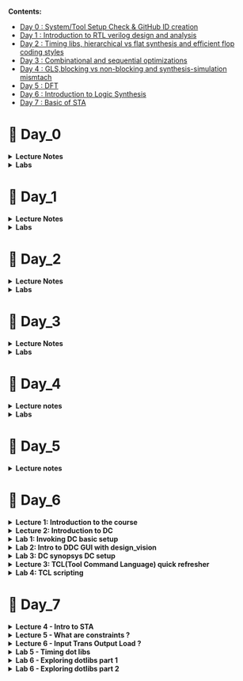 
**Contents:**

- [Day 0 : System/Tool Setup Check & GitHub ID creation](https://github.com/somsunee/Intel-sd-training/blob/main/readme.md#-day_0)
- [Day 1 : Introduction to RTL verilog design and analysis](https://github.com/somsunee/Intel-sd-training/blob/main/readme.md#-day_1)
- [Day 2 : Timing libs, hierarchical vs flat synthesis and efficient flop coding styles](https://github.com/somsunee/Intel-sd-training/blob/main/readme.md#-day_2)
- [Day 3 : Combinational and sequential optimizations](https://github.com/somsunee/Intel-sd-training/blob/main/readme.md#-day_3)
- [Day 4 : GLS,blocking vs non-blocking and synthesis-simulation mismtach](https://github.com/somsunee/Intel-sd-training/blob/main/readme.md#-day_4)
- [Day 5 : DFT](https://github.com/somsunee/Intel-sd-training/blob/main/readme.md#-day_5)
- [Day 6 : Introduction to Logic Synthesis](https://github.com/somsunee/Intel-sd-training/blob/main/readme.md#-day_6)
- [Day 7 : Basic of STA](https://github.com/somsunee/Intel-sd-training/blob/main/readme.md#-day_7)
 
# &#x1F537; Day_0


<details><summary><b>Lecture Notes</b></summary>
	
chip --package

wirebond - solid phase welding process, where two metallic materials (wire and pad surface) are brought into intimate contact

design present inside the chip very small- 5nm/7nm
io pads - connect core( all gates, logic gates and all) (inside world) to outside world
io pads - a very huge domain
	- needs to be protected -from charges in not damaging the core  - esd


$\Large{Core}$

ADC- Analog to convert to digital signal

only allow low frequencies signal to pass into the core

Foundry IP- high value 
if the (soc)design inside the core need higher frequency than can provide by the outside
eg: have a booster to boost the frequency - provided 50 MHz then needed 100Mhz
every foundry gives you different transistor 

$\Large{Macro}$
	
-eg: rtl 
-prety easy code

$\Large{CBB}$
- stands for custom building block

Snapshot\
![Note1](https://user-images.githubusercontent.com/118953929/205479029-dcfa21b3-52b0-4e38-a6e2-327f2d1de574.png)
![Notes2](https://user-images.githubusercontent.com/118953929/205479032-fcff4233-6313-4fe5-ab9d-5338e53bbb1f.png)


</details>

<details><summary><b>Labs</b></summary>

_**Lab:**_ \
![day-0](https://user-images.githubusercontent.com/118953929/205479043-0a05819e-ed14-4521-a34f-8da892d44c67.jpg)

</details>
	
# &#x1F537; Day_1

<details><summary><b>Lecture Notes</s></summary>

Part_1\
**Introduction to iverilog design test bench**

$\Large{Simulator}$
- is a tool to check the design
	-iverilog - a compiler that translates Verilog source code into executable programs  

$\Large{Design}$
- is the verilog codes that has the intended functionality to meet with required specification

$\Large{TestBench}$
- is a setup tool to apply stimulus (to check whether the design is obey/align to required specifications) - by observing the outputs

**NOTES: testbench doesn't have a primary inputs/outputs, while Design may have one or more primary inputs/outputs
	

Part_2\
**Introduction to yosys**

$\Large{Synthesizer}$
- tool used to convert RTL to netlist, while _yosys_ is the synthesizer

_Yosys setup_
![day1_2_n1](https://user-images.githubusercontent.com/118953929/205484828-c5ea45ae-67f2-4cd4-9d23-f77894bf9747.jpeg)

How to verify the synthesis?
![day1_2_n2](https://user-images.githubusercontent.com/118953929/205484946-4d833972-1931-40ad-943a-95f80b379670.jpg)

Logic synthesis
- RTL Design
	-behavioral representation of the required spec
What is synthesis?
- RTL to gate level translation

What is .lib?
- Collection of logical modules, inc basic logic gates 

Why do need different flavours of gate?
- Combinational delay in logic path which determines the max speed of operation of the digital logic circuit

Tclk > TcQ_A + Tcombi + T setup_B

**we need cells that works fast to meet the required performance, and need cells that works slow to meet HOLD

_Faster cells vs Slower cells_

Faster the charging --> lesser the cell delay
**Propagation delay here is , the time for the input to be fill up the output. 

Transistors - charge/discharge the capacitance fast.
Wider transistors -> low delay (more area and power)
Narrow transistors -> More delay (less area and power)

</details>

<details><summary><b>Labs</b></summary>	

_**Lab_1:**_ 


i) Creating VLSI directory, do git clone [enter this full link path](https://github.com/kunalg123/sky130RTLDesignAndSynthesisWorkshop) to setup the lab with files. ( Make sure be in VLSI directory )
![lab1_1](https://user-images.githubusercontent.com/118953929/205483354-1448f2fa-a5f2-45ee-9b8b-e91e0249bc07.jpg)

ii) Checked if the git clone is cloning correctly. 
- made sure all the files stated is in the path directory, respectively.
![lab1_2](https://user-images.githubusercontent.com/118953929/205483355-a7722db1-d7f5-494a-80d4-1b6d640bf42d.jpg)
![lab1_3](https://user-images.githubusercontent.com/118953929/205483357-a4652328-69df-435b-87f0-2835cd645a55.jpg)
![lab1_4](https://user-images.githubusercontent.com/118953929/205483347-af26c122-cecf-4859-829b-3fdf39d6a439.jpg)

**in verilog_files, make sure all the verilog files, comes along with tb (testbench) files, respectively. 
Eg: rcs.v and tb_rca.v

**_Lab_2:_**

i) Load iverilog: do _iverilog good_mux.v tb_good_mux.v_ , 
After loaded, a.out file will be generated. Next, execute the a.out: do _./a.out_
Then, will see a _tb_good_mux.vcd_ file being generated
![lab2_1](https://user-images.githubusercontent.com/118953929/205483348-058652de-ccd4-49fc-ba64-14e0232c9937.jpg)

ii) Launch waveform: do gtkwave tb_good_mux.vcd
Observe the waveform pattern. 
![lab2_2](https://user-images.githubusercontent.com/118953929/205484160-e89c70db-3f5e-4741-872f-116be7ffa5e1.jpg)

iii) Design verilog code and the testbench of the verilog
![lab2_3](https://user-images.githubusercontent.com/118953929/205483351-457c63d4-79e2-468f-81e8-3eac230105df.jpg)
![lab2_4](https://user-images.githubusercontent.com/118953929/205483352-e18dcbec-a049-4c66-8ee6-879c6692b518.jpg)


**_Labs:_**

i) invoking yosys: terminal >_yosys_

![day1_2_lab1_1](https://user-images.githubusercontent.com/118953929/205486805-7e6d67cb-4ce7-43ae-aff2-03e9b553ea26.jpg)

ii) read the library file from my_lib/lib/sky*.lib

![day1_2_lab1_2](https://user-images.githubusercontent.com/118953929/205486804-35069d18-56b8-4370-a3b6-a4d8e7027de1.jpg)

iii) Read design --> read_verilog

![day1_2_lab1_3](https://user-images.githubusercontent.com/118953929/205486803-4d05e8bc-45a7-4145-8f0e-a1e4aa492351.jpg)

iv) to link, what is the module we are going to do synthesis: terminal > synth -top

![day1_2_lab1_4](https://user-images.githubusercontent.com/118953929/205486802-00587b9b-a30e-44f8-ab28-d691bde694a6.jpg)
![day1_2_lab1_5](https://user-images.githubusercontent.com/118953929/205486801-7a2c8b5a-09b7-4f4e-81fb-42472dfe7573.jpg)

v) command to generate the netlist ( convert the rtl file into a gate , and what gate will be link to): terminal > abc -liberty 

![day1_2_lab1_6](https://user-images.githubusercontent.com/118953929/205486800-399d8000-3ada-4e2b-b934-23f3c5e0417d.jpg)
![day1_2_lab1_7](https://user-images.githubusercontent.com/118953929/205486799-fff2516b-62fb-4d88-a454-f6165c4bee43.jpg)

vi) write the netlist --> do write _verilog_

![day1_2_lab3_1](https://user-images.githubusercontent.com/118953929/205486796-8612b623-8610-4387-84cd-0b59c0830303.jpg)
![day1_2_lab3_2](https://user-images.githubusercontent.com/118953929/205486795-2e749e0d-83f7-4802-b53c-5a89dc7909b2.jpg)

Simplifying:
![day1_2_lab3_3](https://user-images.githubusercontent.com/118953929/205486794-76e68f97-3790-448c-b511-3a11c30b517f.jpg)
![day1_2_lab3_4](https://user-images.githubusercontent.com/118953929/205486793-aaf9ccda-eb3a-47a8-ad57-802b23199490.jpg)

</details>
	
# &#x1F537; Day_2

<details><summary><b>Lecture Notes</s></summary>
	
	

$\Large{CMOS - complementary metal-oxide-semiconductor}$
- has enabled massive scaling in a variety of semiconductor devices. Combining the CMOS process with VLSI has helped push packages to smaller levels while keeping costs reasonable

$\Large{Flops}$
-Propagation delay - the time required for the input to be propagated to the output

$\Large{Glitch}$
A glitch can be an issue if it propagates to the resultant logic or gets captured by a flip-flop. There can be two cases here:
**Synchronous timing paths:** (even has glitch) it will be within the limits of minimum and maximum delays permissible from one flip-flop to another
**Asynchronous timing paths:** if there is a glitch in the data path, it can get captured, hence, can cause issue. To prevent this, synchronizers are used and there are certain rules to be followed for asynchronous paths. 
![Screenshot 2022-12-07 201315](https://user-images.githubusercontent.com/118953929/206177613-9c92c340-9dd3-48f5-89bf-469067c00b85.jpg)

</details>

<details><summary><b>Labs</b></summary>

**_Labs:_**

_Lab 4:Introduction to dot lib_ 

a)
i) Open up sky*.lib file from lib 
![day2_lab4_1](https://user-images.githubusercontent.com/118953929/206072693-479941d2-ef25-4fb5-93ab-661817051570.jpg)
ii) Observe and understand the lib file.
- tt - typical
- 025C - tempertature\
***3 important things inside library, for the design to work\
$\Large{PVT}$
Process - variation due to fabrication\
Voltage\
Temperature

![day2_lab4_2](https://user-images.githubusercontent.com/118953929/206072690-9294af66-a21f-49ea-a8fc-4b2cc89ae32d.jpg)
![day2_lab4_3](https://user-images.githubusercontent.com/118953929/206072689-c8dc990e-9483-47a5-b6e0-6f96551ba3ca.jpg)

iii) Inside .lib, there will be a bucket of cells. Observe below:
![day2_lab4_5](https://user-images.githubusercontent.com/118953929/206072688-17e07a26-f5b9-49f4-a890-486905d7f843.jpg)
![day2_lab4_6](https://user-images.githubusercontent.com/118953929/206072685-5f2e27d9-8153-4e0c-81f6-38179ee0e5ae.jpg)
![day2_lab4_7](https://user-images.githubusercontent.com/118953929/206072678-59662277-664d-4f2b-b81e-cbe9ab0534ff.jpg)
Below you can see, as the area is wider, the power consume also higher.
![day2_lab4_8](https://user-images.githubusercontent.com/118953929/206072695-15e657b1-bf42-4f32-8c0d-7c7357c7038e.jpg)

_Lab5: Hierarchical vs Flat synthesis_

i) Invoke yosys, and read the lib file with the command as below:
![day2_lab5_1](https://user-images.githubusercontent.com/118953929/206074907-d5102e67-2230-4c7f-b637-30169d63b05c.jpg)

ii) View the multiple_modules.v file, there is a simple verilog code on the module. Observe and try to understand it by drawing out the circuit.
![day2_lab5_1_1](https://user-images.githubusercontent.com/118953929/206074905-389eb76e-39f6-4f23-b8fa-65591de827c2.jpg)

iii) do synth -top multiple_modules
![day2_lab5_2](https://user-images.githubusercontent.com/118953929/206074899-0aa1ab2f-109d-455e-bb4d-aa909b46fc86.jpg)
Observe, see if it matches how the module supposed to be ( multiple_modules.v )
![day2_lab5_3](https://user-images.githubusercontent.com/118953929/206074897-5fc2fb33-97a1-4269-8dee-93b5993d234a.jpg)
![day2_lab5_4](https://user-images.githubusercontent.com/118953929/206074894-634f758d-d905-425a-a183-4c857fa373a7.jpg)
![day2_lab5_5](https://user-images.githubusercontent.com/118953929/206074890-02abee98-f60e-487e-85a7-8bc82b6e4438.jpg)

iv) Show and observe the hierarchical design as below:
![day2_lab5_6](https://user-images.githubusercontent.com/118953929/206074918-c7c58973-9d94-4e71-a218-2ccc838250ea.jpg)

v) write_verilog multiple_modules.v and vim to view the code:
![day2_lab5_7](https://user-images.githubusercontent.com/118953929/206074916-e2e7c041-4d71-4300-99f2-1691b220fe30.jpg)

The full code for multiple_modules: ![View here](https://github.com/somsunee/Intel-sd-training/blob/main/multiple_modules)

vi) write_verilog -noattr multiple_modules.v for a simplifier code and vim to view it:

The full code for simplified multiple_modules: ![View here](https://github.com/somsunee/Intel-sd-training/blob/main/multiple_modules_simplified)

![day2_lab5_9_2](https://user-images.githubusercontent.com/118953929/206074913-62e200f5-5178-4830-86d8-63419b139aa9.jpg)

vii) flatten the design and write_verilog the flatten design to see the result:
![day2_lab5 2__1](https://user-images.githubusercontent.com/118953929/206177605-a595e5e6-6a92-4c08-80cc-52f16ba42011.jpg)
![day2_lab5 2__2](https://user-images.githubusercontent.com/118953929/206177508-cb9ce9f7-6d87-49ec-98c9-f80c968a834b.jpg)
![day2_lab5 2__3](https://user-images.githubusercontent.com/118953929/206177503-49730d6a-c4e1-4c51-9453-59018c6d083d.jpg)

View the simplified version of the flatten design:

![day2_lab5 2__4](https://user-images.githubusercontent.com/118953929/206177502-35fb4b37-1fe7-4f17-9a05-6eb630466f10.jpg)
![day2_lab5 2__5](https://user-images.githubusercontent.com/118953929/206177493-c3104bca-4c40-414a-90bf-28ae88bbe65c.jpg)

Show the design:

![day2_lab5 2__6](https://user-images.githubusercontent.com/118953929/206177490-cb8912d9-b7a3-4d35-b2e9-1599ba2580f2.jpg)

Repeat again the steps to read the lib and design, but dor submodule1:
![day2_lab5 2__7](https://user-images.githubusercontent.com/118953929/206177486-789813bd-cb34-43bf-ab32-a9dd5d2b1662.jpg)

***no more seeing hierarchy - only one single netlist
- no more submodule seeing

![day2_lab5 2__8](https://user-images.githubusercontent.com/118953929/206177480-3896b78a-03fb-44c7-9fe4-61d2ac72489d.jpg)
![day2_lab5 2__9](https://user-images.githubusercontent.com/118953929/206177461-4a09cb1a-4295-42c3-a450-4a30d196f929.jpg)

b)

![1](https://user-images.githubusercontent.com/118953929/206195575-3ba38c3f-0399-4981-bbdf-03710ecb6e1d.jpg)

![2](https://user-images.githubusercontent.com/118953929/206195570-d50b5ade-a993-4a77-a226-77de97b9af8b.jpg)

![3](https://user-images.githubusercontent.com/118953929/206195569-c874fe96-f4e0-4ec4-9593-e561c42c60c0.jpg)

![4](https://user-images.githubusercontent.com/118953929/206195564-9737308d-c5b1-4f7c-82ca-19af4e47bcaf.jpg)

![5](https://user-images.githubusercontent.com/118953929/206195561-c521e667-7bce-4153-985a-73c07411a359.jpg)

![6](https://user-images.githubusercontent.com/118953929/206195555-001a3145-c194-4a30-a8b9-602dffde790d.jpg)

![7](https://user-images.githubusercontent.com/118953929/206195548-ab7db8ae-31b6-436c-8680-a03859d8d99c.jpg)

![8](https://user-images.githubusercontent.com/118953929/206195545-c41a6914-5d14-45fc-ae19-8bae93d6b343.jpg)

![9](https://user-images.githubusercontent.com/118953929/206195542-5909d47b-6fd7-458a-bb31-dfca7577678d.jpg)

![10](https://user-images.githubusercontent.com/118953929/206195539-6d49e227-2b62-49b1-8e61-d33235742a37.jpg)
![11](https://user-images.githubusercontent.com/118953929/206195536-ceaf3c74-e82b-41ae-8af7-676059850bda.jpg)

do synth -top dff_async_set
![12_synth -top dff_async_set](https://user-images.githubusercontent.com/118953929/206195534-e7d45459-9302-4f3f-a914-9a02c3f8de64.jpg)

![13](https://user-images.githubusercontent.com/118953929/206195531-e982791c-4c11-40af-99b6-52c6c5fcd1a7.jpg)

![14](https://user-images.githubusercontent.com/118953929/206195525-86ae299d-ebb3-4c59-adcf-7ae6fecd6f82.jpg)

![15](https://user-images.githubusercontent.com/118953929/206195518-0e02e25e-258d-49c0-a464-2a23d095d0ed.jpg)

![16](https://user-images.githubusercontent.com/118953929/206195513-c130bbf2-1dd1-4097-ac48-75f6016b4dc8.jpg)

![17](https://user-images.githubusercontent.com/118953929/206195509-8ef5eddc-ad0b-46fa-98be-c96f0a34a5fa.jpg)
As can see, no cells is getting map during synthesis

![18](https://user-images.githubusercontent.com/118953929/206195498-73e34384-8fe6-47c4-ad0a-f96118463c10.jpg)
![19](https://user-images.githubusercontent.com/118953929/206198789-fa85ae76-bbef-4406-bb62-bf6d76ec0d54.jpg)
![20](https://user-images.githubusercontent.com/118953929/206198783-aa7c9318-02a6-4479-9b55-656a02994a5b.jpg)
![21](https://user-images.githubusercontent.com/118953929/206198780-115a0060-29c8-4f6b-8715-c2df955ad0c1.jpg)
![22](https://user-images.githubusercontent.com/118953929/206198777-636ac5f4-c732-4f8f-92a1-3ae7c6e0c812.jpg)
![23](https://user-images.githubusercontent.com/118953929/206198796-a9909427-873b-4fed-99c7-1583413c029d.jpg)
![24](https://user-images.githubusercontent.com/118953929/206198794-8a5931df-d29c-4f87-a0fc-1727e80b6c84.jpg)
![25](https://user-images.githubusercontent.com/118953929/206198792-7303b4c3-686e-41fd-b0bd-09d84d295829.jpg)

</details>	

# &#x1F537; Day_3
	
	
<details><summary><b>Lecture Notes</s></summary>



_**Combinational Logic Optimization**_
- squeez the logic in order to get most optimised design ( in term of _area_ and _power_ )

**techniques used in combinational logic optimization
- _Constant Propagation_ - which is direct optimization
- _Boolean Logic Optimization_ - eg: KMap


**CONSTANT PROPAGATION**
Eg:
![photo1670590644](https://user-images.githubusercontent.com/118953929/206707796-e4d76742-cea1-47b7-98fc-1b2c79534ff9.jpeg)
![photo1670590644 (1)](https://user-images.githubusercontent.com/118953929/206707795-d327e207-4803-4611-a2b4-6e2397cbd6b2.jpeg)

**BOOLEAN LOGIC OPTIMIZATION**
![photo1670590644 (2)](https://user-images.githubusercontent.com/118953929/206707789-5d2a239e-d3c7-40a3-8eae-ecfa23c0fe09.jpeg)

**_Sequential Logic Optimizations_**

- Basic
	- Sequential Constant propagation
- Advanced 
	- State optimisation
	- Retiming
	- Sequential Logic Cloning(FloorPlan Aware Synthesis)
	


**SEQUENTIAL CONSTANT**

![photo1670590644 (3)](https://user-images.githubusercontent.com/118953929/206707788-c3a11f60-e003-4e6a-a66a-b1a2b0947df9.jpeg)
![photo1670590644 (4)](https://user-images.githubusercontent.com/118953929/206707783-005d1b87-bb49-41a6-8994-d9ec84d5448f.jpeg)


</details>

<details><summary><b>Labs</b></summary>
	
_**Labs:**_

**Lab 6: **

First, open verilog_files and make sure opt_check files are there, open up the opt_check files and observe the differences:
![photo1670592095](https://user-images.githubusercontent.com/118953929/206712325-f818f5d6-2708-4418-a03e-c842e509d7c9.jpeg)

Steps for\
i)opt_check.v

yosys\
read_liberty -lib ../my_lib/lib/sky130_fd_sc_hd__tt_025C_1v80.lib\
read_verilog opt_check.v\
synth -top opt_check\
opt_clean -purge (command to run optimization)\
abc -liberty ../my_lib/lib/sky130_fd_sc_hd__tt_025C_1v80.lib\
show (expecting and and gate here)

![1](https://user-images.githubusercontent.com/118953929/206885179-b7c87be7-eb31-4238-88ab-c5f8327bd9c6.jpg)
![2](https://user-images.githubusercontent.com/118953929/206885180-acb69671-d5e6-4524-9704-00adbc42e1d9.jpg)
![3](https://user-images.githubusercontent.com/118953929/206885182-75f4f4e2-a4d9-4f4b-ae69-3b68441c4e15.jpg)
![4](https://user-images.githubusercontent.com/118953929/206885183-dfb2d2f5-f80b-4b4e-beec-b97b936fa0de.jpg)
![5](https://user-images.githubusercontent.com/118953929/206885156-c564f749-28c3-4580-99f0-885ed7acf1cd.jpg)
![6](https://user-images.githubusercontent.com/118953929/206885157-d6c03a4a-280d-4e10-a403-995aea689f5f.jpg)
![7](https://user-images.githubusercontent.com/118953929/206885158-621f64f2-945c-48da-b405-bb4be4bca7ae.jpg)

ii)opt_check2.v

Repeating same steps:\
do for opt_check2\
read_liberty -lib ../my_lib/lib/sky130_fd_sc_hd__tt_025C_1v80.lib\
read_verilog opt_check2.v\
synth -top opt_check2\
opt_clean -purge\
abc -liberty ../my_lib/lib/sky130_fd_sc_hd__tt_025C_1v80.lib\
show

![8](https://user-images.githubusercontent.com/118953929/206885160-a55ae685-0afe-4066-8cf0-a78218f72abc.jpg)
![9](https://user-images.githubusercontent.com/118953929/206885161-33dc7de0-149b-4e92-ab1b-693bc4391c0d.jpg)


iii)opt_check3.v

do for opt_check3\
read_liberty -lib ../my_lib/lib/sky130_fd_sc_hd__tt_025C_1v80.libread_verilog\
read_verilog opt_check3.v\
synth -top opt_check3\
opt_clean -purge\
abc -liberty ../my_lib/lib/sky130_fd_sc_hd__tt_025C_1v80.lib\
show

![10](https://user-images.githubusercontent.com/118953929/206885163-c2f49b6c-87fe-4e0e-93ab-492f1d0f45de.jpg)
![11](https://user-images.githubusercontent.com/118953929/206885164-626cb87c-e627-4a6c-b0d9-c836ee3390b6.jpg)
![12](https://user-images.githubusercontent.com/118953929/206885165-01edaf4b-5788-42a0-b000-ffdc495c57a2.jpg)

iv)opt_check4.v

do for opt_check4\
read_liberty -lib ../my_lib/lib/sky130_fd_sc_hd__tt_025C_1v80.lib\
read_verilog opt_check4.v\
synth -top opt_check4\
opt_clean -purge\
abc -liberty ../my_lib/lib/sky130_fd_sc_hd__tt_025C_1v80.lib\
show

![13](https://user-images.githubusercontent.com/118953929/206885166-9812cf63-3a71-4121-bd97-139e72a642e1.jpg)
![14](https://user-images.githubusercontent.com/118953929/206885167-abedf50f-36da-4924-972e-9491bc8ed0fa.jpg)
![15](https://user-images.githubusercontent.com/118953929/206885168-6da4c733-b160-4b75-89c8-5601fc63ba8f.jpg)
![16](https://user-images.githubusercontent.com/118953929/206885169-5c972ebd-3996-4551-9884-a4dbf396f17e.jpg)

v)multiple_module_opt.v\
**do flatten before do the optimization

Steps:

do for multiple_module_opt\
read_liberty -lib ../my_lib/lib/sky130_fd_sc_hd__tt_025C_1v80.lib\
read_verilog multiple_module_opt.v\
synth -top multiple_module_opt\
flatten\
opt_clean -purge\
abc -liberty ../my_lib/lib/sky130_fd_sc_hd__tt_025C_1v80.lib\
show

![17](https://user-images.githubusercontent.com/118953929/206885170-97de8254-987c-4f74-8ee1-aa09285efd8f.jpg)
![18](https://user-images.githubusercontent.com/118953929/206885172-199a62fb-48ae-46d9-b33a-32e3abf03398.jpg)
![19](https://user-images.githubusercontent.com/118953929/206885173-79eed031-7122-4f2e-a8d4-6ee63b8dc036.jpg)
![20](https://user-images.githubusercontent.com/118953929/206885174-8b75499b-2f70-4a9d-aeac-a3f8cdca7b8a.jpg)

vi)multiple_module_opt2.v\
**do flatten before do the optimization

Steps:
do for multiple_module_opt2\
read_liberty -lib ../my_lib/lib/sky130_fd_sc_hd__tt_025C_1v80.lib\
read_verilog multiple_module_opt2.v\
synth -top multiple_module_opt2\
flatten\
opt_clean -purge\
abc -liberty ../my_lib/lib/sky130_fd_sc_hd__tt_025C_1v80.lib\
show

![21](https://user-images.githubusercontent.com/118953929/206885175-4a6ee305-3988-4d5d-9ca7-d98b3e95303d.jpg)
![22](https://user-images.githubusercontent.com/118953929/206885176-335b9ee0-be24-4d26-994c-ad2c774b3470.jpg)
![23](https://user-images.githubusercontent.com/118953929/206885177-24ba600c-a14d-4680-a505-4465a462b5d0.jpg)
![24](https://user-images.githubusercontent.com/118953929/206885178-fe052566-7fa6-46aa-94b2-e28054f9a40a.jpg)


**Lab 7:**

gvim the dff_const file to observe the code and see how the pattern will be:

![photo1670730967](https://user-images.githubusercontent.com/118953929/206885608-d6caec17-a07f-41d1-a9d5-d0962ce8c276.jpeg)

view the waveform pattern and observe:

a)iverilog dff_const1.v tb_dff_const1.v\
./a.out\
gtkwave *.vcd 

![1](https://user-images.githubusercontent.com/118953929/206887032-0b6f5949-e66e-446f-935c-cc5438f92a96.jpg)
![2](https://user-images.githubusercontent.com/118953929/206887033-0c0ea095-04dc-4e63-921f-ce4ec33d7150.jpg)

do the same and observe for dff_const2.v:

b)iverilog dff_const2.v tb_dff_const2.v\
./a.out\
gtkwave *.vcd

![3](https://user-images.githubusercontent.com/118953929/206887036-8a59ed42-70ef-4e69-a99a-c6b9313a759b.jpg)
![4](https://user-images.githubusercontent.com/118953929/206887038-ad0a9f12-a223-498f-848d-96ebaabd8529.jpg)

Synthesis:

dff_const1.v

i)do for dff_const1.v\
read_liberty -lib ../my_lib/lib/sky130_fd_sc_hd__tt_025C_1v80.lib\
read_verilog dff_const1.v\
synth -top dff_const1\
dfflibmap -liberty ../my_lib/lib/sky130_fd_sc_hd__tt_025C_1v80.lib\
abc -liberty ../my_lib/lib/sky130_fd_sc_hd__tt_025C_1v80.lib\
show

![5](https://user-images.githubusercontent.com/118953929/206887039-c49d633d-f4e4-4b7c-8d2d-8ab7016f2d2d.jpg)
![6](https://user-images.githubusercontent.com/118953929/206886993-f055661d-c1f9-492d-9dbf-c9f745b9c35b.jpg)
![7](https://user-images.githubusercontent.com/118953929/206886994-2746c220-5be7-4fbd-bd52-2b403e296fd9.jpg)
![8](https://user-images.githubusercontent.com/118953929/206886995-761c8ed2-f7b5-48df-ab21-15fa3ab00d9c.jpg)
![9](https://user-images.githubusercontent.com/118953929/206886996-c653e3fb-aeed-43c0-8a90-b0a1156c738c.jpg)

ii)do for dff_const2.v\
read_liberty -lib ../my_lib/lib/sky130_fd_sc_hd__tt_025C_1v80.lib\
read_verilog dff_const2.v\
synth -top dff_const2\
dfflibmap -liberty ../my_lib/lib/sky130_fd_sc_hd__tt_025C_1v80.lib ( no need map again )\
abc -liberty ../my_lib/lib/sky130_fd_sc_hd__tt_025C_1v80.lib\
show

![10](https://user-images.githubusercontent.com/118953929/206886997-7cbd56ee-44bd-4df8-931f-753d536f1c54.jpg)
![11](https://user-images.githubusercontent.com/118953929/206886999-aca76b1a-2c49-49ef-8f4e-8a789d65cb32.jpg)
![12](https://user-images.githubusercontent.com/118953929/206887000-c7092cc2-053c-494f-ad09-3394373fe2a7.jpg)


- gvim for dff_const3.v ,dff_const4.v, dff_const5.v
![13](https://user-images.githubusercontent.com/118953929/206887001-c15bb11c-9f2d-4f51-8866-fe8a501a6acc.jpg)

view the waveform pattern and observe:

c)iverilog dff_const3.v tb_dff_const3.v\
./a.out\
gtkwave *.vcd

![14](https://user-images.githubusercontent.com/118953929/206887002-7b2c4b2d-d044-43ce-b54a-ea515241c674.jpg)
![15](https://user-images.githubusercontent.com/118953929/206887004-87c0b5af-2912-4fa5-9577-21bb3fe1d8ba.jpg)

iii)dff_const3.v

do for dff_const3.v\
read_liberty -lib ../my_lib/lib/sky130_fd_sc_hd__tt_025C_1v80.lib\
read_verilog dff_const3.v\
synth -top dff_const3\
dfflibmap -liberty ../my_lib/lib/sky130_fd_sc_hd__tt_025C_1v80.lib\
abc -liberty ../my_lib/lib/sky130_fd_sc_hd__tt_025C_1v80.lib\
show

![16](https://user-images.githubusercontent.com/118953929/206887007-67e86d60-75a1-4498-9f4e-bc1e6d97ee0c.jpg)
![17](https://user-images.githubusercontent.com/118953929/206887008-657db25b-263f-4c64-a424-bef3646e5aa9.jpg)
![18](https://user-images.githubusercontent.com/118953929/206887009-0ebf01fe-f371-4837-9914-441cbf693e35.jpg)
![19](https://user-images.githubusercontent.com/118953929/206887011-0969477c-77d3-4d14-b836-5830171cdd38.jpg)
![20](https://user-images.githubusercontent.com/118953929/206887012-9702bd21-7e16-47ca-8f4b-d9e58e87b96d.jpg)
![21](https://user-images.githubusercontent.com/118953929/206887014-1714c7a7-5251-4c82-8d1d-b04484f6080a.jpg)


d)view the waveform pattern and observe:

iverilog dff_const4.v tb_dff_const4.v\
./a.out\
gtkwave *.vcd 

![22](https://user-images.githubusercontent.com/118953929/206887016-fa50d266-5fb9-4f01-8cae-2388dbee9816.jpg)
![23](https://user-images.githubusercontent.com/118953929/206887021-9065fcd0-c2f9-4316-8267-41ea0bfe45a3.jpg)

iv)dff_const4.v

do for dff_const4.v\
read_liberty -lib ../my_lib/lib/sky130_fd_sc_hd__tt_025C_1v80.lib\
read_verilog dff_const4.v\
synth -top dff_const4\
dfflibmap -liberty ../my_lib/lib/sky130_fd_sc_hd__tt_025C_1v80.lib\
abc -liberty ../my_lib/lib/sky130_fd_sc_hd__tt_025C_1v80.lib\
show


![23 1](https://user-images.githubusercontent.com/118953929/206887017-b7c69fcd-8b5b-44a1-a895-775c1701a51e.jpg)
![23 2](https://user-images.githubusercontent.com/118953929/206887018-572dfe52-622d-43d8-ab70-a838f081aa16.jpg)
![23 3](https://user-images.githubusercontent.com/118953929/206887020-3b65ccff-324c-4b80-9ca5-12a52a1dd649.jpg)


e)iverilog dff_const5.v tb_dff_const5.v\
./a.out\
gtkwave *.vcd

![24](https://user-images.githubusercontent.com/118953929/206887022-c1080e93-eb94-41bf-a821-8d22f62fae4a.jpg)
![25](https://user-images.githubusercontent.com/118953929/206887029-30a60475-f668-4ae9-9f8d-0db05df852c2.jpg)

v)dff_const5.v

do for dff_const5.v\
read_liberty -lib ../my_lib/lib/sky130_fd_sc_hd__tt_025C_1v80.lib\
read_verilog dff_const5.v\
synth -top dff_const5\
abc -liberty ../my_lib/lib/sky130_fd_sc_hd__tt_025C_1v80.lib\
show

![25 1](https://user-images.githubusercontent.com/118953929/206887024-c099ccfe-aa91-4d43-96ee-fb48bca61b98.jpg)
![25 2](https://user-images.githubusercontent.com/118953929/206887027-b4a8f9af-39d0-404a-926b-e87dbea169df.jpg)
![25 3](https://user-images.githubusercontent.com/118953929/206887028-1d258dd7-af69-456c-a022-0faf537b3f6f.jpg)


_**Seq Optimisation unused outputs**_

![photo1670735469](https://user-images.githubusercontent.com/118953929/206887612-c714c172-2fb4-44c1-ac4e-be3b6ef1b841.jpeg)

a)counter_opt.v

yosys\
read_liberty -lib ../my_lib/lib/sky130_fd_sc_hd__tt_025C_1v80.lib\
read_verilog counter_opt.v\
synth -top counter_opt\
dfflibmap -liberty ../my_lib/lib/sky130_fd_sc_hd__tt_025C_1v80.lib\
abc -liberty ../my_lib/lib/sky130_fd_sc_hd__tt_025C_1v80.lib\
show

![1](https://user-images.githubusercontent.com/118953929/206888002-b5e881c6-de87-4f53-bfd9-7fba2da8e795.jpg)
![2](https://user-images.githubusercontent.com/118953929/206888004-ebbca002-d42a-41d4-9710-9e94de6f2f64.jpg)
![3](https://user-images.githubusercontent.com/118953929/206888005-6664888e-819b-4f1a-b7cb-622e09d47723.jpg)
![4](https://user-images.githubusercontent.com/118953929/206888007-c6ab221a-4b7d-4eea-8fe2-477e555a94c9.jpg)
![5](https://user-images.githubusercontent.com/118953929/206887992-de0e6335-4230-4333-a97f-c07f7758413a.jpg)

copy over counter_opt.v to counter_opt2.v and do the changes
![6](https://user-images.githubusercontent.com/118953929/206887993-27fb396b-e06a-49e9-bbd3-c29516d5e5d2.jpg)

b)counter_opt2.v

yosys\
read_liberty -lib ../my_lib/lib/sky130_fd_sc_hd__tt_025C_1v80.lib\
read_verilog counter_opt2.v\
synth -top counter_opt\
dfflibmap -liberty ../my_lib/lib/sky130_fd_sc_hd__tt_025C_1v80.lib\
abc -liberty ../my_lib/lib/sky130_fd_sc_hd__tt_025C_1v80.lib\
show

![7](https://user-images.githubusercontent.com/118953929/206887994-4ee2a3f5-032d-449f-8582-9653e5e4a981.jpg)
![8](https://user-images.githubusercontent.com/118953929/206887996-90d0bd2d-d88c-4bce-a66d-4772a0923a30.jpg)
![9](https://user-images.githubusercontent.com/118953929/206887997-ac53542c-54d2-4694-8f48-79a9dbdab0fe.jpg)
![10](https://user-images.githubusercontent.com/118953929/206887998-c76aa5e4-ce8f-43bc-a5dc-536faa1d4b3a.jpg)
![11](https://user-images.githubusercontent.com/118953929/206888000-bac922c0-302c-46e5-8c9c-6d4d34f8fbdf.jpg)

</details>

# &#x1F537; Day_4

<details><summary><b> Lecture notes </b></summary>
	

$\Large{\ WHAT\ IS \ GLS?}$
- GLS stands for (Gate Level Simulation) 
	- used to boost the confidence regarding implementation of a design and can help verify dynamic circuit behaviour, which cannot be verified accurately by static methods.
	- running test bench with netlist (same as RTL code) as DUT 

GLS using iVERILOG

![photo1670737566 (2)](https://user-images.githubusercontent.com/118953929/206888465-87726af8-afac-46c4-aa10-f5f71ebdd252.jpeg)
![photo1670737566 (1)](https://user-images.githubusercontent.com/118953929/206888466-d53a252e-bc0d-455a-a349-f043ab4b79f3.jpeg)

***why need to validate the functionality of the netlist?

_Synthesis Simulation Mismatch_

- missing sensivity list
- blocking vs non-blocking asssignments
- non standard verilog coding


**Missing Sensivity list**

![photo1670738375](https://user-images.githubusercontent.com/118953929/206888819-04036770-9559-44a3-b5c6-1dee24458e35.jpeg)

changes: do _always @(*)_

**snapshot from lecture's video:
![photo1670738503](https://user-images.githubusercontent.com/118953929/206888896-dce12271-d0d8-4530-966d-5952a0e06a24.jpeg)

_**Blocking vs Non-blocking statements in verilog**_

Inside the always block
- if the "=" is used to make assignments --> that is called blocking statements
	- it executes in the order is written
	- the first statement is evaluated before the second statement

- if the "<=" ---> non-blocking statements
	- it executes all the RHS when always block is entered and assigns to LHS
	- parallel evaluation ( order doesn't matter )

Caveats with Blocking Statements:

![photo1670741002](https://user-images.githubusercontent.com/118953929/206890178-58738b0b-b8b0-4f9d-8c71-60c4ab90b5d0.jpeg)

![photo1670741384](https://user-images.githubusercontent.com/118953929/206890323-c31013ce-7194-458f-ab93-765669edbce1.jpeg)

</details>

<details><summary><b> Labs </b></summary>


_Lab GLS Synth Sim Mismatch_


open up the ternary_operator_mux.v good_mux.v and bad_mux.v to observe the pattern
![1](https://user-images.githubusercontent.com/118953929/206893035-e4eba467-2bf3-4199-a4fd-addf686a9114.jpg)

a)

iverilog ternary_operator_mux.v tb_ternary_operator_mux.v\
./a.out\
gtkwave *.vcd

![2](https://user-images.githubusercontent.com/118953929/206893037-0ad0a85e-ece4-423b-9b66-9ac63f389a66.jpg)

Synthesis:
yosys\
read_liberty -lib ../my_lib/lib/sky130_fd_sc_hd__tt_025C_1v80.lib\
read_verilog ternary_operator_mux.v\
synth -top ternary_operator_mux\
abc -liberty ../my_lib/lib/sky130_fd_sc_hd__tt_025C_1v80.lib\
write_verilog -noattr ternary_operator_mux_net.v\
show

![3](https://user-images.githubusercontent.com/118953929/206893007-63f908df-33ff-4a23-97a2-ceb240e5d485.jpg)
![4](https://user-images.githubusercontent.com/118953929/206893011-395f61e5-027b-4857-bd95-af6b8272f5c2.jpg)
![5](https://user-images.githubusercontent.com/118953929/206893012-1cf46118-d631-40dd-868d-30b95d9a805e.jpg)

Explaination details from lecture's video:
![6](https://user-images.githubusercontent.com/118953929/206893013-c244fe21-7fd5-49d1-9778-b283f6307e79.jpg)


iverilog ../my_lib/verilog_model/primitives.v iver../my_lib/verilog_models/sky*.v ternary_operator_mux.v tb_ternary_operator_mux.v\
./a.out\
gtkwave *.vcd

![7](https://user-images.githubusercontent.com/118953929/206893014-d69d857e-84b1-4c80-90d8-95933dd5b4ed.jpg)
![8](https://user-images.githubusercontent.com/118953929/206893016-e93f2ded-22e3-44b7-8059-8fd0ee8bf7cb.jpg)

b)

iverilog bad_mux.v tb_bad_mux.v\
./a.out\
gtkwave *.vcd


![9](https://user-images.githubusercontent.com/118953929/206893018-9419c03c-18dd-423a-b150-b18803a4e249.jpg)
![10](https://user-images.githubusercontent.com/118953929/206893020-70f1e4c5-40c2-456a-b401-f3ed005fc754.jpg)

Synthesis:

yosys\
read_liberty -lib ../my_lib/lib/sky130_fd_sc_hd__tt_025C_1v80.lib\
read_verilog bad_mux.v\
synth -top bad_mux\
abc -liberty ../my_lib/lib/sky130_fd_sc_hd__tt_025C_1v80.lib\
write_verilog -noattr bad_mux.v\
show

![11](https://user-images.githubusercontent.com/118953929/206893021-b6afe7f0-74e1-4be8-9e7a-8002b7230b78.jpg)
![12](https://user-images.githubusercontent.com/118953929/206893022-0aa3837d-75ca-4b2d-8a9f-87c9a5a1f7b2.jpg)
![13](https://user-images.githubusercontent.com/118953929/206893023-d44e5316-8099-4116-8209-60ee025b110a.jpg)

iverilog ../my_lib/verilog_model/primitives.v iver../my_lib/verilog_models/sky*.v bad_mux.v tb_bad_mux.v\
./a.out\
gtkwave *.vcd

![14](https://user-images.githubusercontent.com/118953929/206893024-00d195cd-803e-444b-8b38-d116d6ff6a01.jpg)
![15](https://user-images.githubusercontent.com/118953929/206893025-e37edafe-57ae-43a3-820b-e8bdf2fc1c52.jpg)

_Lab Synth sim mismatch blocking statement_ 

gvim to view blocking_caveat.v

![16](https://user-images.githubusercontent.com/118953929/206893027-cb157a18-e4bc-4aaf-8902-da9287c9ccbc.jpg)


a)blocking_caveat.v


iverilog blocking_caveat.v tb_blocking_caveat.v\
./a.out\
gtkwave *.vcd

![17](https://user-images.githubusercontent.com/118953929/206893029-a1ab11f0-0e8b-4d6c-89df-b73825963214.jpg)
![18](https://user-images.githubusercontent.com/118953929/206893030-aa1bd20c-8fd7-49cf-8649-a81049055662.jpg)


yosys\
read_liberty -lib ../my_lib/lib/sky130_fd_sc_hd__tt_025C_1v80.lib\
read_verilog blocking_caveat.v\
synth -top blocking_caveat\
abc -liberty ../my_lib/lib/sky130_fd_sc_hd__tt_025C_1v80.lib\
write_verilog -noattr blocking_caveat.v\
show

![19](https://user-images.githubusercontent.com/118953929/206893031-d0207c9b-2c8b-469a-86f8-e415f713522d.jpg)
![20](https://user-images.githubusercontent.com/118953929/206893032-a6433d53-04d7-4967-b904-b83fb9a2e850.jpg)
![21](https://user-images.githubusercontent.com/118953929/206893033-e18dd1cf-a2c9-441b-8c3b-afe508094c86.jpg)

iverilog ../my_lib/verilog_model/primitives.v iver../my_lib/verilog_models/sky*.v blocking_caveat.v tb_blocking_caveat.v\
./a.out\
gtkwave *.vcd


![22](https://user-images.githubusercontent.com/118953929/206893034-00440c6d-13a1-4723-8294-4400548cae78.jpg)

</details>

# &#x1F537; Day_5

<details><summary><b> Lecture notes </b></summary> 
	
	
$\Large{DFT}$

$\fbox{W H A T  is dft?}$	

- DFT stands for Design For Testability 
- is a innovative design technique which makes the testing the chip cost-effective by adding circuitry to the chip.
- it improves the $\mathcal{\textcolor{purple}{observability} \}$ and $\mathcal{\textcolor{purple}{controllability} \}$ of internal nodes to increase the testability of all logic in the chip
	
$\fbox{W H Y  do we need dft?}$

- it makes the testing easy at the post-production process.
- helps to thorough testing of chips and to avoid the chances of any faults.
- we have 3 levels after a chip is being fabricated:
	- **Chip-level**: DFT at this stage helps to test the overall shipped-product quality. To ensure the smooth working of the product, chips are thoroughly checked and tested.
	- **Board-level**: DFT at this stage helps to test the operational life of chips with a temperature test.
	- **System-level**: to ensure that the replaceable parts are working smoothly, the application of DFT is important here.
		
> __Note__  : DFT also done due to economical and market needs.
	
$\fbox{W H E R E  do we need dft?}$

- during the "Synthesis"
	
$\fbox{W H E N  do we need dft?}$

- at the beginning of design flow
	

**ASIC DDESIGN FLOW chart:**

![photo1671021186](https://user-images.githubusercontent.com/118953929/207596500-9440f83f-0b5f-4ed6-8c34-2c38f57f9f03.jpg)

**Pros and Cons of DFT:**
	
Pros | Cons |
--- | --- | 
Reduces tester complexity |adds complication to the design flow | 
Reduces tester time |increase power, area, timing and package pins | 
Reduces the chances of going into loss |increases design time | 
	

**Basic Termonologies:**
	
$\mathcal{\textcolor{purple}{CONTROLLABILITY:} \}$ ability to establish a specific signal value at each node in a circuit from setting values at the circuit’s inputs.

$\mathcal{\textcolor{purple}{OBSERVABILITY:} \}$: ability to determine the signal value at any node in a circuit by controlling the circuit’s inputs and observing its outputs.

Controllability:
Lets take an example for this:

Let's say there are a lot more Registers here, all has been fabricated and do not have time to change the whole design, what do we do? 
- Assume only one node that can be control and let others be black box only, by this way, we can easily contorl the only one node. 
- An ad-hoc technique to increase controllability is adding a test point- adding a signal that you can control externally.

![photo1671022514](https://user-images.githubusercontent.com/118953929/207601104-851bb170-d2cb-4b63-a077-225523555246.jpeg)

Observability:

What do we add to observe at the node 1 ? 
- by adding a flip flop (only observe without effecting the results/process)

![photo1671023466](https://user-images.githubusercontent.com/118953929/207604465-595531a3-3302-4b7a-93c9-09a1d7a8a512.jpeg)
> __Note__  : Scan Based design increases both controllability and observability. You are able to set internal states and observe internal states. 

$\mathcal{\textcolor{purple}{FAULT:} \}$ physical damage/defect

$\mathcal{\textcolor{purple}{ERROR:} \}$ error caused by a fault

$\mathcal{\textcolor{purple}{FAILURE:} \}$ when system not working 


**DFT Techniques:**
	
i) Ad-hoc technique
	
	- avoid combinational feedback
	- all flip flops must be initialize
	- partition a large circuit into small blocks.
	- provide test control for the signals which are not controllable
	- consider ATE requirements while designing test logic
	
ii) Structured technique
	
	- Scan flip flop
	- Boundary Scan
	- Built-in self-test 
	     - MBist ( Memory Built-in self test ) - macro
	     - LBist ( Logic Built-in self test )

	
MBIST vs LBIST:

Types | Advantages | Disadvantages |
--- | --- | --- |
MBIST |It allows for robust testing of memories, Reduced test time, All the memories of the design can be tested in parallel, Lesser test cost |causes increase in area |
LBIST | provides self-test capability to logic inside chip, provides the ability to be tested at higher frequencies reducing test time considerably, can run while the chip is on field running functionally | the cost of chip increases, causing impact on timing |

Figure shows the built-in self-test architecture ![Reference](https://www.sciencedirect.com/topics/computer-science/scan-chain)
![Screenshot 2022-12-15 193122](https://user-images.githubusercontent.com/118953929/207850112-5240f120-2256-412a-a90b-470873a00e69.jpg)



Scan-chain technique ( scan-chains)

- the elements in scan-based designs that are used in scan in/out the data
- A scan chain is formed by a number of flops connected back to back in a chain with the output of one flop connected to another
- The input of first flop is connected to the input pin of the chip (called scan-in) from where scan data is fed. 
- The output of the last flop is connected to the output pin of the chip (called scan-out) which is used to take the shifted data out. 

_Purpose of scan chains_: As said above, scan chains are inserted into designs to shift the test data into the chip and out of the chip. 

	**The figure below shows a scan chain.
![photo1671026029](https://user-images.githubusercontent.com/118953929/207613675-79c2b972-7cc1-4b3c-99f0-173982f64ad2.jpeg)


_Scan configuration:_
	
	- initial step in scan chain planning ( where the general structure of the scan design is determined )
	- main decisions that made during this stage is:
		(1) the number of scan chains used;
		(2) the types of scan cells used to implement these scan chains; 
		(3) storage elements to be excluded from the scan synthesis process; 
	        (4) the way the scan cells are arranged within the scan chains
	
	- The number of scan chains used is typically determined by analyzing the input and output pins of the circuit to determine how many pins can be allo-cated for the scan use.



_How normal flop is transformed into a scan flop?_
	
-The flops in the design have to be modified in order to be put in the scan chains. To do so, the normal input (D) of the flip-flop has to be multiplexed with the scan input. A signal called **scan-enable** is used to control which input will propagate to the output.

> __Note__  :
If scan-enable = 0, data at D pin of the flop will propagate to Q at the next active edge;
If scan-enable= 1, data present at scan-in input will propagate to Q at the next active edge

_Scan terminology:_
	
Scan-in: Input to the flop/scan-chain that is used to provide scan data into it\
Scan-out: Output from flop/scan-chain that provides the scanned data to the next flop/output\
Scan-enable: Input to the flop that controls whether scan_in data or functional data will propagate to output

_How a scan chain functions:_ 

	Steps:
	Assert scan_enable (make it high) so as to enable (SI -> Q) path for each flop
	Keep shifting in the scan data until the intended values at intended nodes are reached
	De-assert scan_enable (for one pulse of clock in case of stuck-at testing and two or more cycles in case of transition testing) to enable D->Q path so that the combinational cloud output can be captured at the next clock edge.
	Again assert scan_enable and shift out the data through scan_out

	
_How Chain length is decided?_
	
	Number of ports required = 2 X Number of scan chains

Since for each scan chain, scan_in and scan_out port is needed. Also,
	
	 Number of cycles required to run a pattern = Length of largest scan chain in design
	
> __Note__  : Scan-chain balancing is keeping almost equal number of flops in each scan chain	
	
 ![photo1671027130](https://user-images.githubusercontent.com/118953929/207618179-1b2f43f7-67a5-409b-9037-d0a7c09956ad.jpeg)
	
	- Scan chain operation involves three stages: Scan-in, Scan-capture and Scan-out. 
	- Scan-in involves shifting in and loading all the flip-flops with an input vector. 
	- During scan-in, the data flows from the output of one flop to the scan-input of the next flop not unlike a shift register. 
	- Once the sequence is loaded, one clock pulse (also called the capture pulse) is allowed to excite the combinatorial logic block and the output is captured at the second flop. 
	- The data is then shifted out and the signature is compared with the expected signature. Modern ATPG tools can use the captured sequence as the next input vector for the next shift-in cycle. Moreover, in case of any mismatch, they can point the nodes where one can possibly find any manufacturing fault.
	

	
Figure below shows the sequence events that takes place: ![Reference](https://anysilicon.com/overview-and-dynamics-of-scan-testing)
	
![photo1671101685](https://user-images.githubusercontent.com/118953929/207841630-1a4d24d6-0174-4ef9-94bf-f9091df43eb4.jpeg)


	
> __Conclusion__  :Insertion of scan chains in the design leads to additional cost in terms of area, speed, power, design- cycle, complexity. Scan chains are inserted to serially shift in the test patterns and serially shift out the test pattern responses.
	
	
**Basic ATE functionality**
	
-scan-in phase\
-parallel measure\
-parallel capture\
-first scan-out phase\
-scan-out Phase


How is ATE useful and beneficial ?

- if faults or defects are detected during testing, ATE helps to diagnose why.
- helps cut down testing time 
- saves money by digitizing and automating traditionallu manual testing equipment, procedures and processes
	
Benefits of ATE:\
	- reduce test and cycle time\
	- reduction or prevention of data input errors\
	- more efficient and effective use of available engineering resources\
	- faster and more accurate tests

Automatic Test Pattern Generation (ATPG)
- an electronic design automation (EDA) method used to find an input sequence which, when it applied to a digital circuit, it enables testers to distinguish between the correct circuit behavior and the faulty circuit behavior caused by defects. 

- The effectiveness of ATPG is measured by the amount of modeled defects, or fault models, that are detected and the number of generated patterns.

- influenced by the fault model under consideration, the type of circuit under test (combinational, synchronous sequential, or asynchronous sequential), the level of ab-straction used to represent the circuit under test (register, gate, transistor), and the required test quality

Basic ATPG flow ![Reference](https://reader.elsevier.com/reader/sd/pii/B9780128124772000083?token=3CE44CC7CA29B54B4A43CC24F6819451EFE4F4C8F8587A00A8EA924CF8B653C4AA14648E6E123A7B8FB307A456A19429&originRegion=eu-west-1&originCreation=20221215111428)

![Screenshot 2022-12-15 194703](https://user-images.githubusercontent.com/118953929/207852221-c1f089e5-7ac0-4ac0-b848-9c9a912c91f4.jpg)


</details>

	
# &#x1F537; Day_6

<details><summary><b> Lecture 1: Introduction to the course </b></summary>

$\fbox{BASIC of Digital Logic Design and Synthesis}$
	
- Digital Logic
	- Switching Function
	- Automation and Decision making
- Behavioral Model of the design written in HDL
	- VDHL
	- verilog

![photo1671431897](https://user-images.githubusercontent.com/118953929/208363710-a66ff672-995c-4c90-bdae-848795ff4652.jpeg)

$\fbox{WHAT is .lib ?}$
	

![photo1671431897 (1)](https://user-images.githubusercontent.com/118953929/208363706-26b57ea0-b701-4ad9-b4bf-b7c441d74c8d.jpeg)
	
**Faster cells vs slower cells**
	
	- load in Digital logic circuit -> Capacitance
	- Faster the charging or discharging of cap -> lesser the cell delay
		- Wider transistors -> LOW delay (more AREA and POWER)
		- narrow transistors -> MORE delay (Less AREA and POWER)
	

![photo1671431897 (2)](https://user-images.githubusercontent.com/118953929/208363703-c5e208ed-1e8e-4051-b10c-ed02cb2010b2.jpeg)
![photo1671431897 (3)](https://user-images.githubusercontent.com/118953929/208363698-6086474a-df25-4d58-9bdd-d6dad5716cfa.jpeg)
	
> __Keep in mind ^^__  : Wider transistors, increased capacitance ; faster cells, more power
	
	
Cells selection
	
**How do we select the cells ?**
	
	- need to guide the Synthesizer tool to select the flavours of cells.
	- more use of faster cells 
		- bad circuit ( in term of POWER and AREA )
	- more use of slower cells 
		- may not meet the performance need
	- The guidance use is ---> the CONSTRAINTS


**Synthesis illustration**

![photo1671431897 (4)](https://user-images.githubusercontent.com/118953929/208363693-15248534-1e9a-4ed7-8d13-d273b55ba071.jpeg)

	
**Logic synthesis basics**

![photo1671431897 (5)](https://user-images.githubusercontent.com/118953929/208363689-953b8fcb-4de4-4dae-9cc7-a26085118c9b.jpeg)
	
_Standard cell details:_
	
![photo1671431897 (6)](https://user-images.githubusercontent.com/118953929/208363678-6912c17c-6f52-42b9-9593-577e31df4593.jpeg)
	
	
**by seeing at the briefly calculation; we can see that implementation 3 is a good choice. _(but it may not always be the choice, it depends)_
*let's say the logic is present in hold: additional buffers added to meet the hold, so we will need additional area, Right? 

A working digital logic circuit:
	- logically correct
	- electrically correct
	- timing met
		
</details>

<details><summary><b> Lecture 2: Introduction to DC </b></summary>

$\fbox{WHAT is DC ?}$

- Design Compiler (DC) 
	- synthesis tool targeted for ASIC design flow from synopsys
	- Features of DC
		- premium synthesis tool
		- interoperability with various backend tools
		- has the ability to perform DFT scan stitch
		- can handle huge designs (with complexity) and provide very good QoR
	
Common Terminologies:
	

$\mathbb{\color{magenta}{SDC}}$ : Synopsys Design Constraints\
	- supplied to DC to _enable appropriate optimization_ suitable to archieve the best implementation\
	- design intent in terms of **timing, power** (upf file) and **area** constraints.\
	- supported by differemt EDA tools\
	- based in TCL programming language\
$\mathbb{\color{magenta}{.LIB}}$ : Design library (contains stamdard cells)\
$\mathbb{\color{magenta}{DB}}$ : same as .lib, but different format, in DC, we use .db\
$\mathbb{\color{magenta}{DDC}}$ : storing the design information. DC can write out and read in DDC\
$\mathbb{\color{magenta}{DESIGN}}$ : RTL files which has the behavioral model of the design
	

**DC setup:**
	
	 RTL files + .lib + SDC constraints --> outputs verilog netlist and DDC
	

Implementation Flow of ASIC

![photo1671436358](https://user-images.githubusercontent.com/118953929/208374668-6547ffb0-3a50-408e-b943-fad07eb0544a.jpeg)
![photo1671436358 (1)](https://user-images.githubusercontent.com/118953929/208374654-f35b05d6-be85-4c64-9bca-df04a82139ad.jpeg)
	

</details>

<details><summary><b> Lab 1: Invoking DC basic setup </b></summary>

i) Create a directory at the home area and git clone the website:\
	- do git clone ![https://github.com/kunalg123/sky130RTLDesignAndSynthesisWorkshop](https://github.com/kunalg123/sky130RTLDesignAndSynthesisWorkshop)

![photo1671438641](https://user-images.githubusercontent.com/118953929/208381694-9b404594-ead6-4a70-9eea-d61f718a2259.jpeg)
**sepin = my unix id 
> __Warning !__  :Check that all the files needed are there before proceed. 

ii) information of the .lib content:\
	- do gvim sky*.lib

![photo1671439783 (1)](https://user-images.githubusercontent.com/118953929/208385257-74f29be8-8352-461b-8688-6e895cd4e851.jpeg)
![photo1671439783](https://user-images.githubusercontent.com/118953929/208385266-fede7754-cbcf-4f0e-82a1-e77c82a2eced.jpeg)

iii) invoke csh - enable the cshell, then invoke dc_shell

![1](https://user-images.githubusercontent.com/118953929/208390505-45a9fe8b-91a5-43c3-8a57-bde37ea9c7e9.jpg)
![photo1671441268](https://user-images.githubusercontent.com/118953929/208390305-e02a7d7c-fbd2-45e0-811f-c8a334b6e96f.jpeg)
![photo1671441268 (1)](https://user-images.githubusercontent.com/118953929/208390300-2637233d-ff93-4519-abd8-1b286b53cb61.jpeg)
** exec gvim - to execute the gvim command inside the tool without exitting the dc_shell

iv) read_verilog the lab1 verilog file

![photo1671443693](https://user-images.githubusercontent.com/118953929/208398625-8ba432f9-0943-4b73-8f4f-122108ab3770.jpeg)


v) read_db of the sky130 db file (do not want the dummy gtech), but it still not read in in this case. WHY ? 
![photo1671443693 (2)](https://user-images.githubusercontent.com/118953929/208398592-c3684e3e-8e34-437f-ac04-3a2a3f2b5801.jpeg)
![photo1671443693 (3)](https://user-images.githubusercontent.com/118953929/208398586-d72fb8d4-a4aa-4a66-a7a1-39097ba46a59.jpeg)

vi) need to set the link_library and target library to what we targeted. And do make sure the link file is correct

![photo1671443693 (4)](https://user-images.githubusercontent.com/118953929/208398581-dd6ce789-d919-49e9-bd2f-18a144d0c2db.jpeg)
![photo1671443693 (5)](https://user-images.githubusercontent.com/118953929/208398575-9c364c16-3ad6-4100-b858-d2b89c93827c.jpeg)

vii) compile

![photo1671443693 (6)](https://user-images.githubusercontent.com/118953929/208398570-ac152ecf-9ea6-4127-9d22-a312f48daac5.jpeg)
![photo1671443693 (7)](https://user-images.githubusercontent.com/118953929/208398566-b7f655ee-453f-442d-b013-6f551700899c.jpeg)

viii) There we go! the standard cells should be read in! 
![photo1671443693 (8)](https://user-images.githubusercontent.com/118953929/208398554-26cc10ee-6a2c-408a-8ceb-b98834e89781.jpeg)

</details>

<details><summary><b> Lab 2: Intro to DDC GUI with design_vision </b></summary>

Invoke the design_vision:

![photo1671453569](https://user-images.githubusercontent.com/118953929/208428299-7f4e972e-9737-4a67-bba9-24c3a1a76164.jpeg)

write the ddc file:
![photo1671453569 (1)](https://user-images.githubusercontent.com/118953929/208428292-40b1a116-250f-470f-81b4-c37232397bc2.jpeg)

Do read_ddc inside the gui, to read the ddc
![photo1671453569 (2)](https://user-images.githubusercontent.com/118953929/208428284-650808ac-4f25-45c2-9b60-ffeccbfcdf47.jpeg)

Observe the difference between read_verilog and read_ddc ! 
![photo1671453569 (3)](https://user-images.githubusercontent.com/118953929/208428275-c6a82425-37b1-40a0-a23c-21a8b8d1412d.jpeg)

> __Notes__  :ddc will save all information in the tool memory in the particular session. It only understood by synopsys tool.

Open up the schematic view:
![photo1671454097](https://user-images.githubusercontent.com/118953929/208429887-ef137045-5a02-42aa-bd35-0b09b4cf3213.jpeg)

Observe the schematic view, get as what we expected, as drawn expectedly:
![photo1671454097 (1)](https://user-images.githubusercontent.com/118953929/208429896-54c37ecf-2392-48ab-b5b0-68ade0668a0f.jpeg)


</details>

<details><summary><b> Lab 3: DC synopsys DC setup </b></summary>

If you notice, each and everytime we invoke dc_shell, we will need to repeatatively set target_library and link_library to the lib file, if not, it will keep pointing back to your_library.db. So HOW ? 
![photo1671454547](https://user-images.githubusercontent.com/118953929/208431075-d84a97fd-569c-4a79-95cc-0e5f26e1a1a7.jpeg)

**by creating the sysnopsys.dc_setup ^^

![photo1671455560 (1)](https://user-images.githubusercontent.com/118953929/208434088-96c1e630-eeef-4cfb-a236-6913448794ed.jpeg)
![photo1671455560](https://user-images.githubusercontent.com/118953929/208434096-4a324ad3-ce28-42f4-8cf3-5570255e008c.jpeg)

</details>
	
<details><summary><b> Lecture 3: TCL(Tool Command Language) quick refresher </b></summary>
	
Quick refresher:
	
- set
	- keyword use for setting any variables in tcl
	- eg: set a 5 , which is a = 5
	- for a nested command, use square brackets: 
		- eg: set a [expr $a + $b] --> a = a+b
	
- conditional statements;
	if{condition} {
		statements if true
	}else{
		statements if false
	}
	
> __Keep in mind ^^__  : make sure use only curly brackets, and take note of the spacing, it does matters!

- while loops:
	while{condition} {
	statements
	}

> __Keep in mind ^^__  : use the correct variables ! else it might lead to infinite loops.

- for loop:
	for{looping var} {condition} {looping var modification} {
		statements
	}
	
- foreach var list {
	statements
	}
	
> __Keep in mind ^^__  : this is very useful in DC, to loop lists
	
- foreach_in_collection var collection {
	statements
	}

> __Keep in mind ^^__  : nesting of tcl commands is very useful in tcl
	
</details>
	
<details><summary><b> Lab 4: TCL scripting </b></summary>

$\mathbb{\color{blue}{Let \ play \ around \ with \ tcl}}$

![photo1671458055](https://user-images.githubusercontent.com/118953929/208441615-126acd35-0c48-41f3-baaa-f01e33d78fc3.jpeg)
![photo1671458056](https://user-images.githubusercontent.com/118953929/208441613-bf7c0350-7722-4546-847c-5721d932c182.jpeg)
![photo1671458056 (1)](https://user-images.githubusercontent.com/118953929/208441606-12f9ddf0-5d09-4cd4-9fe9-86398969906c.jpeg)
![photo1671458056 (2)](https://user-images.githubusercontent.com/118953929/208441608-7368691d-bd73-4df3-8e23-12a6c03bf1fe.jpeg)
![photo1671458056 (3)](https://user-images.githubusercontent.com/118953929/208441602-b62ac05e-5864-45d5-82b2-978df67dd2e8.jpeg)
![photo1671458056 (4)](https://user-images.githubusercontent.com/118953929/208441597-1da2cdba-6ed0-4828-9265-8158b5cce6bb.jpeg)
![photo1671458056 (5)](https://user-images.githubusercontent.com/118953929/208441591-ee7bbbeb-642f-412a-83a8-f68b949c1322.jpeg)

</details>
	
	
# &#x1F537; Day_7

<details><summary><b> Lecture 4 - Intro to STA </b></summary>

_**Introduction to STA**_

![photo1671619579](https://user-images.githubusercontent.com/118953929/208887282-db208f6a-7566-4d8c-bd64-f91f360124f5.jpeg)
![photo1671619579 (1)](https://user-images.githubusercontent.com/118953929/208887278-50708554-dccf-4818-8c05-02952d24a36a.jpeg)
![photo1671619579 (2)](https://user-images.githubusercontent.com/118953929/208887275-499446b4-12ab-4e8b-9b1a-e72597767dd9.jpeg)
![photo1671619579 (3)](https://user-images.githubusercontent.com/118953929/208887265-c5472951-8dfe-4277-9e51-cdd8ae55e080.jpeg)
![photo1671619579 (4)](https://user-images.githubusercontent.com/118953929/208887263-15369060-7e9f-4da1-84c2-bfaf34507f23.jpeg)

The patterns:

Device | CLK to Q | D to Q | Setup | Hold
--- | --- | --- | --- |--- |
PosEdge DFF |from PosEdge Clk | NA | to PosEdge clk |from PosEdge clk 
NegEdge DFF |from NegEdge Clk | NA | to NegEdge clk |from NegEdge clk
PosLevel DLAT |from PosEdge Clk | From D to Q when clk is high | to NegEdge clk |from NegEdge clk
NegLevel DLAT |from NegEdge Clk | From D to Q when clk is low | to PosEdge clk |from PosEdge clk


</details>

<details><summary><b> Lecture 5 - What are constraints ? </b></summary>

![photo1671622625](https://user-images.githubusercontent.com/118953929/208896636-7e7f87fc-638b-45de-92af-5a8bd036499c.jpeg)
![photo1671622625 (1)](https://user-images.githubusercontent.com/118953929/208896641-eb3cab74-9bef-4d5f-95a3-ad9da5b3e30c.jpeg)
![photo1671622625 (2)](https://user-images.githubusercontent.com/118953929/208896646-a550e743-f7fa-4fa8-aff5-8fc6d2ea5b69.jpeg)	
![photo1671622625 (3)](https://user-images.githubusercontent.com/118953929/208896632-76b66324-70b5-47e0-af5a-99f3071af9b2.jpeg)
	
	
</details>
	
	
<details><summary><b> Lecture 6 - Input Trans Output Load ? </b></summary>

![photo1671625548](https://user-images.githubusercontent.com/118953929/208904696-e2d8dd77-d8be-4a3f-bfd7-24bf6a3d61d4.jpeg)
![photo1671625548 (1)](https://user-images.githubusercontent.com/118953929/208904701-702c4da7-38b8-4850-bc6c-5f5f895a63e8.jpeg)

</details>

<details><summary><b> Lab 5 - Timing dot libs </b></summary>

![photo1671594240 (1)](https://user-images.githubusercontent.com/118953929/208911519-06122118-a568-44e4-9f67-207264534c2a.jpeg)
![photo1671627454](https://user-images.githubusercontent.com/118953929/208911071-f229ebc8-ad6e-4f74-beed-38cd34a0c721.jpeg)
![photo1671627454 (1)](https://user-images.githubusercontent.com/118953929/208911060-576b923e-0bc0-4065-bb6a-973dc5c5c6e9.jpeg)
![photo1671627454 (2)](https://user-images.githubusercontent.com/118953929/208911064-322f22ef-6ffd-4d51-bfc9-8daec2bbbb64.jpeg)
![photo1671627454 (3)](https://user-images.githubusercontent.com/118953929/208911059-cd9135cc-72e8-4ea1-922b-db9ae39cda6b.jpeg)
![photo1671627454 (4)](https://user-images.githubusercontent.com/118953929/208911053-c729139b-3e92-421b-bee9-15a6101fa2f5.jpeg)
![photo1671627454 (5)](https://user-images.githubusercontent.com/118953929/208911048-0e8d6948-ebb7-4b37-902c-39c3c634a7eb.jpeg)
![photo1671627454 (6)](https://user-images.githubusercontent.com/118953929/208911043-b0d66aae-9aeb-409d-aacf-dfed2d281c84.jpeg)
![photo1671627454 (8)](https://user-images.githubusercontent.com/118953929/208911020-b3a6f645-ced3-41b3-b0f3-daada7a486f2.jpeg)
</details>


<details><summary><b> Lab 6 - Exploring dotlibs part 1 </b></summary>

![photo1671630456](https://user-images.githubusercontent.com/118953929/208920467-16b985ec-84e7-4705-a662-7c55559c279c.jpeg)
![photo1671630456 (1)](https://user-images.githubusercontent.com/118953929/208920475-df6b35b4-31b7-454e-845e-efc948f9489d.jpeg)
![photo1671630456 (2)](https://user-images.githubusercontent.com/118953929/208920553-e96d9bd1-3eb3-467c-8124-ccc08da88396.jpeg)
![photo1671630456 (3)](https://user-images.githubusercontent.com/118953929/208920546-68ae46bc-a24b-401b-953f-3ccdcac1d881.jpeg)
![photo1671630456 (4)](https://user-images.githubusercontent.com/118953929/208920542-6652d066-735e-4b97-b57a-0ec7841848fd.jpeg)
![photo1671630456 (5)](https://user-images.githubusercontent.com/118953929/208920532-54f36f4d-864e-43a0-a106-458a37dbd0eb.jpeg)
![photo1671630456 (6)](https://user-images.githubusercontent.com/118953929/208920557-af15c4ca-b009-42e2-96d5-99c6152af62e.jpeg)

</details>
	
<details><summary><b> Lab 6 - Exploring dotlibs part 2 </b></summary>


![photo1671633446](https://user-images.githubusercontent.com/118953929/208931084-29b1fa4f-e48c-4960-827a-96d2bafbedcb.jpeg)
![photo1671633446 (1)](https://user-images.githubusercontent.com/118953929/208931079-96b193d5-d885-4c88-8c2f-6cffe1eb14c5.jpeg)
![photo1671633446 (2)](https://user-images.githubusercontent.com/118953929/208931073-26ae12d9-e5d4-4d70-a69f-449086443532.jpeg)
![photo1671633446 (3)](https://user-images.githubusercontent.com/118953929/208931063-c3f580e6-cf68-4e55-9b72-b4135f7a300b.jpeg)
![photo1671633446 (4)](https://user-images.githubusercontent.com/118953929/208931070-33a71b25-d9c5-4909-8fad-2e3a211405de.jpeg)
![photo1671633577](https://user-images.githubusercontent.com/118953929/208931051-4726a83c-154b-4fb2-84b7-3b1557972707.jpeg)


	
</details>
	
	
